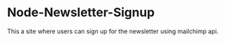 # Node-Newsletter-Signup
This a site where users can sign up for the newsletter using mailchimp api. 
